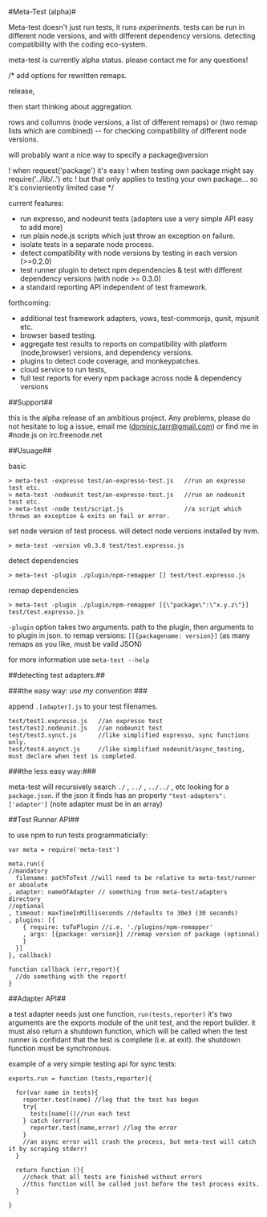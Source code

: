 
#Meta-Test (alpha)#

  Meta-test doesn't just run tests, it runs <i>experiments</i>. tests can be run in different node versions,
  and with different dependency versions. detecting compatibility with the coding eco-system.
  
  meta-test is currently alpha status. please contact me for any questions!

/*
add options for rewritten remaps.

release,

then start thinking about aggregation.

rows and collumns 
  (node versions, a list of different remaps)
or
  (two remap lists which are combined) -- for checking compatibility of different node versions.
  
will probably want a nice way to specify a package@version

! when request('package') it's easy
! when testing own package might say require('../lib/..') etc
! but that only applies to testing your own package... so it's convieniently limited case
*/


current features:

  * run expresso, and nodeunit tests (adapters use a very simple API easy to add more)
  * run plain node.js scripts which just throw an exception on failure.
  * isolate tests in a separate node process.
  * detect compatibility with node versions by testing in each version (>=0.2.0)
  * test runner plugin to detect npm dependencies & test with different dependency versions (with node >= 0.3.0)
  * a standard reporting API independent of test framework.

forthcoming:

  * additional test framework adapters,  vows, test-commonjs, qunit, mjsunit etc.
  * browser based testing.
  * aggregate test results to reports on compatibility with platform (node,browser) versions, and dependency versions.
  * plugins to detect code coverage, and monkeypatches.
  * cloud service to run tests, 
  * full test reports for every npm package across node & dependency versions

##Support##

this is the alpha release of an ambitious project. Any problems, please do not hesitate to log a issue, email me (dominic.tarr@gmail.com) or find me in #node.js on irc.freenode.net

##Usuage##

basic

    > meta-test -expresso test/an-expresso-test.js   //run an expresso test etc.
    > meta-test -nodeunit test/an-expresso-test.js   //run an nodeunit test etc.
    > meta-test -node test/script.js                 //a script which throws an exception & exits on fail or error.

set node version of test process. will detect node versions installed by nvm.

    > meta-test -version v0.3.8 test/test.expresso.js
    
detect dependencies

    > meta-test -plugin ./plugin/npm-remapper [] test/test.expresso.js
    
remap dependencies

    > meta-test -plugin ./plugin/npm-remapper [{\"package\":\"x.y.z\"}] test/test.expresso.js

`-plugin` option takes two arguments. path to the plugin, then arguments to to plugin in json.
to remap versions: `[[{packagename: version}]` (as many remaps as you like, must be vaild JSON)
    
    
for more information use `meta-test --help`

##detecting test adapters.##

###the easy way: <i> use my convention </i> ###

append `.[adapter].js` to your test filenames.

    test/test1.expresso.js   //an expresso test
    test/test2.nodeunit.js   //an nodeunit test
    test/test3.synct.js      //like simplified expresso, sync functions only.
    test/test4.asynct.js     //like simplified nodeunit/async_testing, must declare when test is completed.
    
###the less easy way:###

meta-test will recursively search `./` , `../` ,  `../../` , etc looking for a `package.json`.
if the json it finds has an property `"test-adapters": ['adapter']` (note adapter must be in an array)


##Test Runner API##

to use npm to run tests programmaticially:

    var meta = require('meta-test')
    
    meta.run({
    //mandatory
      filename: pathToTest //will need to be relative to meta-test/runner or absolute
    , adapter: nameOfAdapter // something from meta-test/adapters directory
    //optional
    , timeout: maxTimeInMilliseconds //defaults to 30e3 (30 seconds)
    , plugins: [{
        { require: toToPlugin //i.e. './plugins/npm-remapper'
        , args: [{package: version}] //remap version of package (optional)
        } 
      }]
    }, callback)
    
    function callback (err,report){
      //do something with the report!
    }


##Adapter API##

a test adapter needs just one function, `run(tests,reporter)` it's two arguments are the exports module of the unit test, 
and the report builder. it must also return a shutdown function, which will be called when the test runner is confidant that the test is complete (i.e. at exit). the shutdown function must be synchronous.

example of a very simple testing api for sync tests:

    exports.run = function (tests,reporter){
    
      for(var name in tests){
        reporter.test(name) //log that the test has begun
        try{
          tests[name]()//run each test      
        } catch (error){
          reporter.test(name,error) //log the error     
        }
        //an async error will crash the process, but meta-test will catch it by scraping stderr!
      }
    
      return function (){
        //check that all tests are finished without errors
        //this function will be called just before the test process exits.
      }
    
    }
